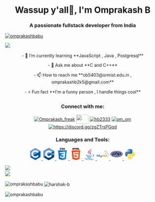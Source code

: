<h1 align="center">Wassup y'all👋, I'm Omprakash B</h1> 
<h3 align="center">A passionate fullstack developer from India</h3>

<p align="left"> <a href="https://github.com/ryo-ma/github-profile-trophy"><img src="https://github-profile-trophy.vercel.app/?username=omprakashbabu&ryo-ma&row=1&theme=darkhub&no-frame=true" alt="omprakashbabu" /></a> </p>

![](https://camo.githubusercontent.com/c10cbc0b533dbba4f65889829d42e7748e1165ac616e8ac04c322d7878d5cfd8/68747470733a2f2f63756c746f667468657061727479706172726f742e636f6d2f706172726f74732f68642f7370696e6e696e67706172726f742e676966)

<p align="center">
  - 🌱 I’m currently learning **JavaScript , Java , Postgresql**
</p>
<p align="center">
  - 💬 Ask me about **C and C++**
</p>
<p align="center">
  - 📫 How to reach me **ob5403@srmist.edu.in , omprakashb2k5@gmail.com**
</p>
<p align="center">
  - ⚡ Fun fact **I'm a funny person , I handle things cool** 
</p>


<h3 align="center">Connect with me:</h3>
<p align="center">
<a href="https://x.com/Omprakash_freak" target="blank"><img align="center" src="https://raw.githubusercontent.com/rahuldkjain/github-profile-readme-generator/master/src/images/icons/Social/twitter.svg" alt="Omprakash_freak" height="30" width="40" /></a>
<a href="https://www.instagram.com/evrythngboume/" target="blank"><img align="center" src="https://raw.githubusercontent.com/rahuldkjain/github-profile-readme-generator/master/src/images/icons/Social/instagram.svg" height="30" width="40" /></a>
<a href="https://www.hackerrank.com/dashboard" target="blank"><img align="center" src="https://raw.githubusercontent.com/rahuldkjain/github-profile-readme-generator/master/src/images/icons/Social/hackerrank.svg" alt="hb2333" height="30" width="40" /></a>
<a href="https://leetcode.com/u/om_om/" target="blank"><img align="center" src="https://raw.githubusercontent.com/rahuldkjain/github-profile-readme-generator/master/src/images/icons/Social/leet-code.svg" alt="om_om" height="30" width="40" /></a>
<a href="https://discord.gg/https://discord.gg/zgZTrsPGqd" target="blank"><img align="center" src="https://raw.githubusercontent.com/rahuldkjain/github-profile-readme-generator/master/src/images/icons/Social/discord.svg" alt="https://discord.gg/zgZTrsPGqd" height="30" width="40" /></a>
</p>

<h3 align="center">Languages and Tools:</h3>
<p align="center"> <a href="https://www.cprogramming.com/" target="_blank" rel="noreferrer"> <img src="https://raw.githubusercontent.com/devicons/devicon/master/icons/c/c-original.svg" alt="c" width="40" height="40"/> </a> <a href="https://www.w3schools.com/cpp/" target="_blank" rel="noreferrer"> <img src="https://raw.githubusercontent.com/devicons/devicon/master/icons/cplusplus/cplusplus-original.svg" alt="cplusplus" width="40" height="40"/> </a> <a href="https://www.w3schools.com/css/" target="_blank" rel="noreferrer"> <img src="https://raw.githubusercontent.com/devicons/devicon/master/icons/css3/css3-original-wordmark.svg" alt="css3" width="40" height="40"/> </a> <a href="https://www.w3.org/html/" target="_blank" rel="noreferrer"> <img src="https://raw.githubusercontent.com/devicons/devicon/master/icons/html5/html5-original-wordmark.svg" alt="html5" width="40" height="40"/> </a> <a href="https://www.java.com" target="_blank" rel="noreferrer"> <img src="https://raw.githubusercontent.com/devicons/devicon/master/icons/java/java-original.svg" alt="java" width="40" height="40"/> </a> <a href="https://www.mysql.com/" target="_blank" rel="noreferrer"> <img src="https://raw.githubusercontent.com/devicons/devicon/master/icons/mysql/mysql-original-wordmark.svg" alt="mysql" width="40" height="40"/> </a> <a href="https://www.php.net" target="_blank" rel="noreferrer"> <img src="https://raw.githubusercontent.com/devicons/devicon/master/icons/php/php-original.svg" alt="php" width="40" height="40"/> </a> <a href="https://www.python.org" target="_blank" rel="noreferrer"> <img src="https://raw.githubusercontent.com/devicons/devicon/master/icons/python/python-original.svg" alt="python" width="40" height="40"/> </a> </p>

![](https://github.com/mscoutermarsh/mscoutermarsh/blob/master/teeter.gif?raw=true)
<br/>
![](https://user-images.githubusercontent.com/74038190/212284115-f47cd8ff-2ffb-4b04-b5bf-4d1c14c0247f.gif?raw=true)



<p><img align="left" src="https://github-readme-stats.vercel.app/api/top-langs?username=omprakashbabu&show_icons=true&theme=highcontrast&locale=en&layout=compact" alt="omprakashbabu" /></p>

<p>&nbsp;<img align="center" src="https://github-readme-stats.vercel.app/api?username=omprakashbabu&show_icons=true&theme=highcontrast&locale=en" alt="harshak-b" /></p>

<p><img align="center" src="https://github-readme-streak-stats.herokuapp.com/?user=omprakashbabu&theme=highcontrast" alt="omprakashbabu" /></p>
